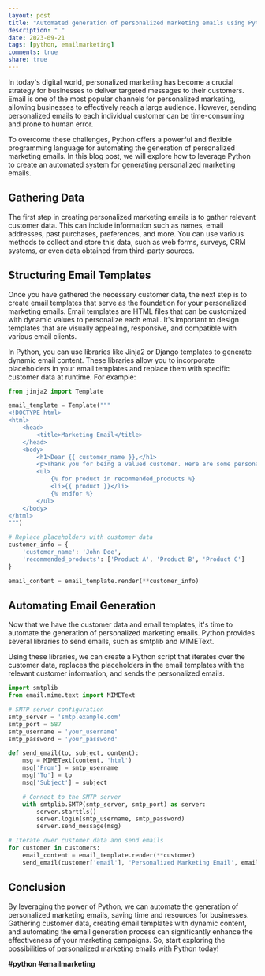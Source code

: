 ```yaml
---
layout: post
title: "Automated generation of personalized marketing emails using Python"
description: " "
date: 2023-09-21
tags: [python, emailmarketing]
comments: true
share: true
---
```


In today's digital world, personalized marketing has become a crucial strategy for businesses to deliver targeted messages to their customers. Email is one of the most popular channels for personalized marketing, allowing businesses to effectively reach a large audience. However, sending personalized emails to each individual customer can be time-consuming and prone to human error.

To overcome these challenges, Python offers a powerful and flexible programming language for automating the generation of personalized marketing emails. In this blog post, we will explore how to leverage Python to create an automated system for generating personalized marketing emails.

## Gathering Data

The first step in creating personalized marketing emails is to gather relevant customer data. This can include information such as names, email addresses, past purchases, preferences, and more. You can use various methods to collect and store this data, such as web forms, surveys, CRM systems, or even data obtained from third-party sources.

## Structuring Email Templates

Once you have gathered the necessary customer data, the next step is to create email templates that serve as the foundation for your personalized marketing emails. Email templates are HTML files that can be customized with dynamic values to personalize each email. It's important to design templates that are visually appealing, responsive, and compatible with various email clients.

In Python, you can use libraries like Jinja2 or Django templates to generate dynamic email content. These libraries allow you to incorporate placeholders in your email templates and replace them with specific customer data at runtime. For example:

```python
from jinja2 import Template

email_template = Template("""
<!DOCTYPE html>
<html>
    <head>
        <title>Marketing Email</title>
    </head>
    <body>
        <h1>Dear {{ customer_name }},</h1>
        <p>Thank you for being a valued customer. Here are some personalized recommendations based on your recent purchases:</p>
        <ul>
            {% for product in recommended_products %}
            <li>{{ product }}</li>
            {% endfor %}
        </ul>
    </body>
</html>
""")

# Replace placeholders with customer data
customer_info = {
    'customer_name': 'John Doe',
    'recommended_products': ['Product A', 'Product B', 'Product C']
}

email_content = email_template.render(**customer_info)
```

## Automating Email Generation

Now that we have the customer data and email templates, it's time to automate the generation of personalized marketing emails. Python provides several libraries to send emails, such as smtplib and MIMEText.

Using these libraries, we can create a Python script that iterates over the customer data, replaces the placeholders in the email templates with the relevant customer information, and sends the personalized emails.

```python
import smtplib
from email.mime.text import MIMEText

# SMTP server configuration
smtp_server = 'smtp.example.com'
smtp_port = 587
smtp_username = 'your_username'
smtp_password = 'your_password'

def send_email(to, subject, content):
    msg = MIMEText(content, 'html')
    msg['From'] = smtp_username
    msg['To'] = to
    msg['Subject'] = subject

    # Connect to the SMTP server
    with smtplib.SMTP(smtp_server, smtp_port) as server:
        server.starttls()
        server.login(smtp_username, smtp_password)
        server.send_message(msg)

# Iterate over customer data and send emails
for customer in customers:
    email_content = email_template.render(**customer)
    send_email(customer['email'], 'Personalized Marketing Email', email_content)
```

## Conclusion

By leveraging the power of Python, we can automate the generation of personalized marketing emails, saving time and resources for businesses. Gathering customer data, creating email templates with dynamic content, and automating the email generation process can significantly enhance the effectiveness of your marketing campaigns. So, start exploring the possibilities of personalized marketing emails with Python today!

**#python #emailmarketing**